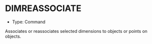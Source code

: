 # DIMREASSOCIATE

- Type: Command

Associates or reassociates selected dimensions to objects or points on objects.
